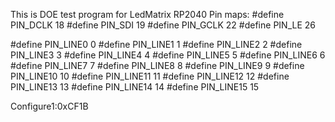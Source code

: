This is DOE test program for LedMatrix
RP2040 Pin maps:
#define PIN_DCLK 18
#define PIN_SDI  19
#define PIN_GCLK 22
#define PIN_LE   26

#define PIN_LINE0 0
#define PIN_LINE1 1
#define PIN_LINE2 2
#define PIN_LINE3 3
#define PIN_LINE4 4
#define PIN_LINE5 5
#define PIN_LINE6 6
#define PIN_LINE7 7
#define PIN_LINE8 8
#define PIN_LINE9 9
#define PIN_LINE10 10
#define PIN_LINE11 11
#define PIN_LINE12 12
#define PIN_LINE13 13
#define PIN_LINE14 14
#define PIN_LINE15 15

Configure1:0xCF1B
